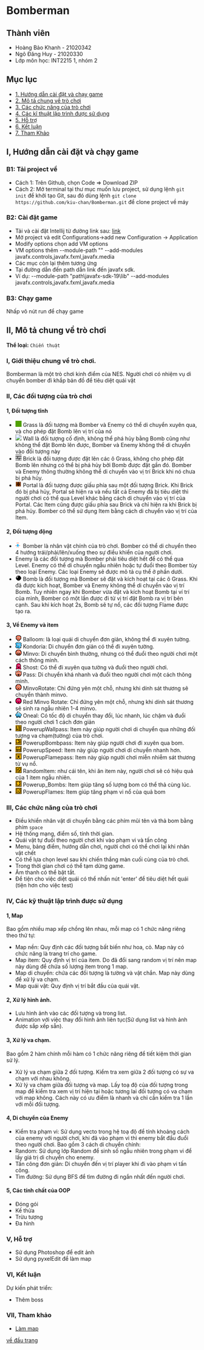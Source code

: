 # Bomberman
<a name="ve-dau-trang"/>

## Thành viên
* Hoàng Bảo Khanh - 21020342
* Ngô Đăng Huy - 21020330
* Lớp môn học: INT2215 1, nhóm 2

##  Mục lục
* [1. Hướng dẫn cài đặt và chạy game](#cai-dat)
* [2. Mô tả chung về trò chơi](#mo-ta)
* [3. Các chức năng của trò chơi](#chuc-nang)
* [4. Các kĩ thuật lập trình được sử dụng](#ki-thuat)
* [5. Hỗ trợ](#ho-tro)
* [6. Kết luận](#ket-luan)
* [7. Tham Khảo](#tham-khao)

<a name="cai-dat"/>

## I, Hướng dẫn cài đặt và chạy game
### B1: Tải project về
- Cách 1: Trên Github, chọn Code => Download ZIP  
- Cách 2: Mở terminal tại thư mục muốn lưu project, sử dụng lệnh `git init` để khởi tạo Git, sau đó dùng lệnh `git clone https://github.com/kiu-chan/Bomberman.git` để clone project về máy
### B2: Cài đặt game
- Tải và cài đặt Intellij từ đường link sau: [link](https://www.jetbrains.com/idea/download/#section=windows)
- Mở project và edit Configurations->add new Configuration -> Application
- Modify options chọn add VM options
- VM options thêm --module-path "" --add-modules javafx.controls,javafx.fxml,javafx.media
- Các mục còn lại thêm tương ứng
- Tại đường dẫn đến path dẫn link đến javafx sdk. 
- Ví dụ: --module-path "path\javafx-sdk-19\lib" --add-modules javafx.controls,javafx.fxml,javafx.media
### B3: Chạy game
Nhấp vô nút run để chạy game

 <a name="mo-ta"/>

## II, Mô tả chung về trò chơi
**Thể loại:** `Chiến thuật`

### I, Giới thiệu chung về trò chơi.
Bomberman là một trò chơi kinh điểm của NES.
Người chơi có nhiệm vụ di chuyển bomber đi khắp bản đồ để tiêu diệt quái vật


<a name = "chuc-nang"/>

### II, Các đối tượng của trò chơi

#### 1, Đối tượng tĩnh
- ![](bomberman-starter-starter-2/res/IMG/map/images/map_01.png) Grass là đối tượng mà Bomber và Enemy có thể di chuyển xuyên qua, và cho phép đặt Bomb lên vị trí của nó
- ![](bomberman-starter-starter-2/bomberman-starter-starter-2/res/IMG/map/images/map_02.png) Wall là đối tượng cố định, không thể phá hủy bằng Bomb cũng như không thể đặt Bomb lên được, Bomber và Enemy không thể di chuyển vào đối tượng này
- ![](bomberman-starter-starter-2/res/IMG/map/images/map_03.png) Brick là đối tượng được đặt lên các ô Grass, không cho phép đặt Bomb lên nhưng có thể bị phá hủy bởi Bomb được đặt gần đó. Bomber và Enemy thông thường không thể di chuyển vào vị trí Brick khi nó chưa bị phá hủy.
- ![](bomberman-starter-starter-2/res/IMG/map/images/map_07.png) Portal là đối tượng được giấu phía sau một đối tượng Brick. Khi Brick đó bị phá hủy, Portal sẽ hiện ra và nếu tất cả Enemy đã bị tiêu diệt thì người chơi có thể qua Level khác bằng cách di chuyển vào vị trí của Portal.
  Các Item cũng được giấu phía sau Brick và chỉ hiện ra khi Brick bị phá hủy. Bomber có thể sử dụng Item bằng cách di chuyển vào vị trí của Item.
#### 2, Đối tượng động
- ![](bomberman-starter-starter-2/res/IMG/Player/images/Player3_07.png) Bomber là nhân vật chính của trò chơi. Bomber có thể di chuyển theo 4 hướng trái/phải/lên/xuống theo sự điều khiển của người chơi.
- Enemy là các đối tượng mà Bomber phải tiêu diệt hết để có thể qua Level. Enemy có thể di chuyển ngẫu nhiên hoặc tự đuổi theo Bomber tùy theo loại Enemy. Các loại Enemy sẽ được mô tả cụ thể ở phần dưới.
- ![](bomberman-starter-starter-2/res/IMG/images/bom/game_49.png) Bomb là đối tượng mà Bomber sẽ đặt và kích hoạt tại các ô Grass. Khi đã được kích hoạt, Bomber và Enemy không thể di chuyển vào vị trí Bomb. Tuy nhiên ngay khi Bomber vừa đặt và kích hoạt Bomb tại ví trí của mình, Bomber có một lần được đi từ vị trí đặt Bomb ra vị trí bên cạnh. Sau khi kích hoạt 2s, Bomb sẽ tự nổ, các đối tượng Flame được tạo ra.

#### 3, Về Enemy và item
- ![](bomberman-starter-starter-2/res/monster/PNG/game_10.png) Balloom: là loại quái di chuyển đơn giản, không thể đi xuyên tường.
- ![](bomberman-starter-starter-2/res/monster/PNG/game_91.png) Kondoria: Di chuyển đơn giản có thể đi xuyên tường.
- ![](bomberman-starter-starter-2/res/monster/PNG/game_89.png) Minvo: Di chuyển bình thường, nhưng có thể đuổi theo người chơi một cách thông minh.
- ![](bomberman-starter-starter-2/res/monster/PNG/game_87.png) Shost: Có thể đi xuyên qua tường và đuổi theo người chơi.
- ![](bomberman-starter-starter-2/res/monster/PNG/game_85.png) Pass: Di chuyển khá nhanh và đuổi theo người chơi một cách thông minh.
- ![](bomberman-starter-starter-2/res/monster/PNG/game_95.png) MinvoRotate: Chỉ đứng yên một chỗ, nhưng khi dính sát thương sẽ chuyển thành minvo.
- ![](bomberman-starter-starter-2/res/monster/PNG/game_93.png) Red Minvo Rotate: Chỉ đứng yên một chỗ, nhưng khi dính sát thương sẽ sinh ra ngẫu nhiên 1-4 minvo.
- ![](bomberman-starter-starter-2/res/monster/PNG/game_12.png) Oneal: Có tốc độ di chuyển thay đổi, lúc nhanh, lúc chậm và đuổi theo người chơi 1 cách đơn giản
- ![](bomberman-starter-starter-2/res/IMG/images/item/game_164.png) PowerupWallpass: Item này giúp người chơi di chuyển qua những đối tượng va chạm(tường) của trò chơi.
- ![](bomberman-starter-starter-2/res/IMG/images/item/game_166.png) PowerupBombpass: Item này giúp người chơi đi xuyên qua bom.
- ![](bomberman-starter-starter-2/res/IMG/images/item/game_163.png) PowerupSpeed: Item này giúp người chơi di chuyển nhanh hơn.
- ![](bomberman-starter-starter-2/res/IMG/images/item/game_167.png) PowerupFlamepass: Item này giúp người chơi miễn nhiễm sát thương từ vụ nổ.
- ![](bomberman-starter-starter-2/res/IMG/images/item/game_168.png) RandomItem: như cái tên, khi ăn item này, người chơi sẽ có hiệu quả của 1 item ngẫu nhiên.
- ![](bomberman-starter-starter-2/res/IMG/images/item/game_161.png) Powerup_Bombs: Item giúp tăng số lượng bom có thể thả cùng lúc.
- ![](bomberman-starter-starter-2/res/IMG/images/item/game_162.png) PowerupFlames: Item giúp tăng phạm vi nổ của quả bom
### III, Các chức năng của trò chơi
- Điều khiển nhân vật di chuyển bằng các phím mũi tên và thả bom bằng phím `space`
- Hệ thống mạng, điểm số, tính thời gian.
- Quái vật tự đuổi theo người chơi khi vào phạm vi và tấn công
- Menu, bảng điểm, hướng dẫn chơi, người chơi có thể chơi lại khi nhân vật chết
- Có thể lựa chọn level sau khi chiến thắng màn cuối cùng của trò chơi.
- Trong thời gian chơi có thể tạm dừng game.
- Âm thanh có thể bật tắt.
- Để tiện cho việc diệt quái có thể nhấn nút 'enter' để tiêu diệt hết quái (tiện hơn cho việc test)
<a name = "ki-thuat"/>

### IV, Các kỹ thuật lập trình được sử dụng
#### 1, Map
Bao gồm nhiều map xếp chồng lên nhau, mỗi map có 1 chức năng riêng theo thứ tự:
- Map nền: Quy định các đối tượng bất biến như hoa, cỏ. Map này có chức năng là trang trí cho game.
- Map item: Quy định vị trí của item. Do đã đổi sang random vị trí nên map này dùng để chứa số lượng item trong 1 map.
- Map di chuyển: chứa các đối tượng là tường và vật chắn. Map này dùng để xử lý va chạm.
- Map quái vật: Quy định vị trí bắt đầu của quái vật.
#### 2, Xử lý hình ảnh.
- Lưu hình ảnh vào các đối tượng và trong list.
- Animation với việc thay đổi hình ảnh liên tục(Sử dụng list và hình ảnh được sắp xếp sẵn).
#### 3, Xử lý va chạm.
Bao gồm 2 hàm chính mỗi hàm có 1 chức năng riêng để tiết kiệm thời gian sử lý.
- Xử lý va chạm giữa 2 đối tượng. Kiểm tra xem giữa 2 đối tượng có sự va chạm với nhau không.
- Xử lý va chạm giữa đối tượng và map. Lấy toạ độ của đối tượng trong map để kiểm tra xem vị trí hiện tại hoặc tương lai đối tượng có va chạm với map không. Cách này có ưu điểm là nhanh và chỉ cần kiểm tra 1 lần với mỗi đối tượng.
#### 4, Di chuyển của Enemy
- Kiểm tra phạm vi: Sử dụng vecto trong hệ toạ độ để tính khoảng cách của enemy với người chơi, khi đã vào phạm vi thì enemy bắt đầu đuổi theo người chơi.
Bao gồm 3 cách di chuyển chính:
- Random: Sử dụng lớp Random để sinh số ngẫu nhiên trong phạm vi để lấy giá trị di chuyển cho enemy.
- Tấn công đơn giản: Di chuyển đến vị trí player khi đi vào phạm vi tấn công.
- Tìm đường: Sử dụng BFS để tìm đường đi ngắn nhất đến người chơi.
#### 5, Các tính chất của OOP
- Đóng gói
- Kế thừa
- Trừu tượng
- Đa hình

<a name = "ho-tro"/>

### V, Hỗ trợ
- Sử dụng Photoshop để edit ảnh
- Sử dụng pyxelEdit để làm map

<a name = "ket-luan"/>

### VI, Kết luận
Dự kiến phát triển:
- Thêm boss

 <a name = "tham-khao"/>

### VII, Tham khảo
- [Làm map](https://www.youtube.com/watch?v=5f-g87aGbBc)

[về đầu trang](#ve-dau-trang)

